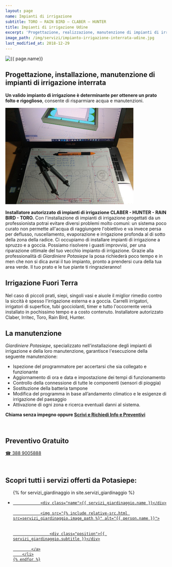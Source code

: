 ```yaml
---
layout: page
name: Impianti di irrigazione
subtitle: TORO – RAIN BIRD – CLABER – HUNTER
title: Impianti di irrigazione Udine
excerpt: 'Progettazione, realizzazione, manutenzione di impianti di irrigazione a Udine e Gorizia. Installatore autorizzato TORO – RAIN BIRD – CLABER – HUNTER'
image_path: /img/servizi/impianto-irrigazione-interrata-udine.jpg
last_modified_at: 2018-12-29
---
```

<img src="{{ page.image_path }}" alt="{{ page.name}}" title="{{ page.name }}"/>

## Progettazione, installazione, manutenzione di impianti di irrigazione interrata

**Un valido impianto di irrigazione è determinante per ottenere un prato folto e rigoglioso**, consente di risparmiare acqua e manutenzioni.

![impianti-di-irrigazione-udine](/img/progettazione-impianti-irrigazione-udine.jpg  "progettazione, installazione di impianti di irrigazione a Udine e Gorizia")

**Installatore autorizzato di impianti di irrigazione CLABER - HUNTER - RAIN BIRD - TORO.** Con l'installazione di impianti di irrigazione progettati da un professionista potrai evitare diversi problemi molto comuni: un sistema poco curato non permette all'acqua di raggiungere l'obiettivo e va invece persa per deflusso, ruscellamento, evaporazione e irrigazione profonda al di sotto della zona della radice. Ci occupiamo di installare impianti di irrigazione a spruzzo e a goccia. Possiamo risolvere i guasti improvvisi, per una riparazione ottimale del tuo vecchio impianto di irrigazione. Grazie alla professionalità di *Giardiniere Potasiepe* la posa richiederà poco tempo e in men che non si dica avrai il tuo impianto, pronto a prendersi cura della tua area verde. Il tuo prato e le tue piante ti ringrazieranno!

## Irrigazione Fuori Terra

Nel caso di piccoli prati, siepi, singoli vasi e aiuole il miglior rimedio contro la siccità è spesso l'irrigazione esterna e a goccia. Carrelli irrigatori, irrigatori di superfice, tubi gocciolanti, timer e tutto l'occorrente verrà installato in pochissimo tempo e a costo contenuto. Installatore autorizzato Claber, Irritec, Toro, Rain Bird, Hunter.

## La manutenzione

*Giardiniere Potasiepe*, specializzato nell'installazione degli impianti di irrigazione e della loro manutenzione, garantisce l'esecuzione della seguente manutenzione:

- Ispezione del programmatore per accertarsi che sia collegato e funzionante
- Aggiornamento di ora e data e impostazione dei tempi di funzionamento
- Controllo della connessione di tutte le componenti (sensori di pioggia)
- Sostituzione della batteria tampone
- Modifica del programma in base all’andamento climatico e le esigenze di irrigazione del paesaggio
- Attivazione di ogni zona e ricerca eventuali danni al sistema.

**Chiama senza impegno oppure [Scrivi e Richiedi Info e Preventivi](/contatti/ "invia una richiesta di preventivo e fissa un appuntamento")**

<br/>
<div class="text-center">
  <h2>Preventivo Gratuito</h2>
  <a title="numero di telefono di Potasiepe Giardiniere +393889005888" href="tel:+393889005888" class="button">&#9742; 388 9005888</a>
</div>
<br/><br/>

## Scopri tutti i servizi offerti da Potasiepe:

<div class="list-collection">
<ul>
	{% for servizi_giardinaggio in site.servizi_giardinaggio %}
		<li>
			<a href="{{ site.baseurl }}{{ servizi_giardinaggio.url }}">

				<div class="name">{{ servizi_giardinaggio.name }}</div>

				<img src="{% include relative-src.html src=servizi_giardinaggio.image_path %}" alt="{{ person.name }}">


					<div class="position">{{ servizi_giardinaggio.subtitle }}</div>

			</a>
		</li>
	{% endfor %}

</ul>
</div>
